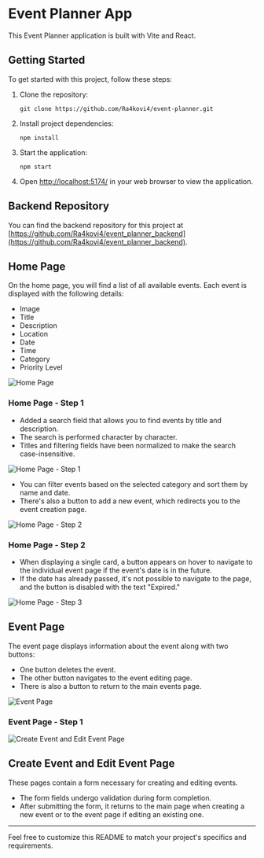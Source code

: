 # Event Planner App

This Event Planner application is built with Vite and React.

## Getting Started

To get started with this project, follow these steps:

1. Clone the repository:

    ```
    git clone https://github.com/Ra4kovi4/event-planner.git
    ```

2. Install project dependencies:

    ```
    npm install
    ```

3. Start the application:

    ```
    npm start
    ```

4. Open [http://localhost:5174/](http://localhost:5174/) in your web browser to
   view the application.

## Backend Repository

You can find the backend repository for this project at
[https://github.com/Ra4kovi4/event_planner_backend](https://github.com/Ra4kovi4/event_planner_backend).

## Home Page

On the home page, you will find a list of all available events. Each event is
displayed with the following details:

-   Image
-   Title
-   Description
-   Location
-   Date
-   Time
-   Category
-   Priority Level

![Home Page](/src/assets/image.png)

### Home Page - Step 1

-   Added a search field that allows you to find events by title and
    description.
-   The search is performed character by character.
-   Titles and filtering fields have been normalized to make the search
    case-insensitive.

![Home Page - Step 1](/src/assets/image-1.png)

-   You can filter events based on the selected category and sort them by name
    and date.
-   There's also a button to add a new event, which redirects you to the event
    creation page.

![Home Page - Step 2](/src/assets/image-4.png)

### Home Page - Step 2

-   When displaying a single card, a button appears on hover to navigate to the
    individual event page if the event's date is in the future.
-   If the date has already passed, it's not possible to navigate to the page,
    and the button is disabled with the text "Expired."

![Home Page - Step 3](/src/assets/image-5.png)

## Event Page

The event page displays information about the event along with two buttons:

-   One button deletes the event.
-   The other button navigates to the event editing page.
-   There is also a button to return to the main events page.

![Event Page](/src/assets/image-3.png)

### Event Page - Step 1

![Create Event and Edit Event Page](/src/assets/image-2.png)

## Create Event and Edit Event Page

These pages contain a form necessary for creating and editing events.

-   The form fields undergo validation during form completion.
-   After submitting the form, it returns to the main page when creating a new
    event or to the event page if editing an existing one.

---

Feel free to customize this README to match your project's specifics and
requirements.
